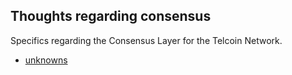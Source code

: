 ## Thoughts regarding consensus

Specifics regarding the Consensus Layer for the Telcoin Network.

- [unknowns](./unknowns.md)
